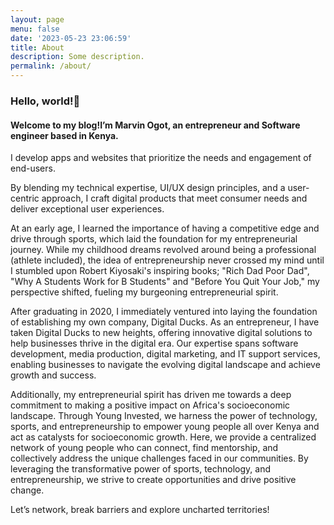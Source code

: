 ```yaml
---
layout: page
menu: false
date: '2023-05-23 23:06:59'
title: About
description: Some description.
permalink: /about/
---
```

### Hello, world!👋 

#### Welcome to my blog!I’m Marvin Ogot, an entrepreneur and Software engineer based in Kenya.

I develop apps and websites that prioritize the needs and engagement of end-users. 

By blending my technical expertise, UI/UX design principles, and a user-centric approach, I craft digital products that meet consumer needs and deliver exceptional user experiences.

At an early age, I learned the importance of having a competitive edge and drive through sports, which laid the foundation for my entrepreneurial journey. While my childhood dreams revolved around being a professional (athlete included), the idea of entrepreneurship never crossed my mind until I stumbled upon Robert Kiyosaki's inspiring books; "Rich Dad Poor Dad", "Why A Students Work for B Students" and "Before You Quit Your Job," my perspective shifted, fueling my burgeoning entrepreneurial spirit.

After graduating in 2020, I immediately ventured into laying the foundation of establishing my own company, Digital Ducks. As an entrepreneur, I have taken Digital Ducks to new heights, offering innovative digital solutions to help businesses thrive in the digital era. Our expertise spans software development, media production, digital marketing, and IT support services, enabling businesses to navigate the evolving digital landscape and achieve growth and success.

Additionally, my entrepreneurial spirit has driven me towards a deep commitment to making a positive impact on Africa's socioeconomic landscape. Through Young Invested, we harness the power of technology, sports, and entrepreneurship to empower young people all over Kenya and act as catalysts for socioeconomic growth. Here, we provide a centralized network of young people who can connect, find mentorship, and collectively address the unique challenges faced in our communities. By leveraging the transformative power of sports, technology, and entrepreneurship, we strive to create opportunities and drive positive change.

Let’s network, break barriers and explore uncharted territories!

